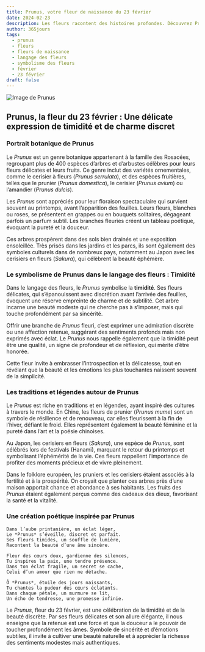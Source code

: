 ```yaml
---
title: Prunus, votre fleur de naissance du 23 février
date: 2024-02-23
description: Les fleurs racontent des histoires profondes. Découvrez Prunus, votre fleur de naissance du 23 février, ses symboles et récits fascinants. Plongez dans sa signification et son langage unique dans l'art floral.
author: 365jours
tags:
  - prunus
  - fleurs
  - fleurs de naissance
  - langage des fleurs
  - symbolisme des fleurs
  - février
  - 23 février
draft: false
---
```



![Image de Prunus](https://cdn.pixabay.com/photo/2020/12/14/08/19/apricot-blossom-5830230_1280.jpg#center)


## Prunus, la fleur du 23 février : Une délicate expression de timidité et de charme discret

### Portrait botanique de Prunus

Le _Prunus_ est un genre botanique appartenant à la famille des Rosacées, regroupant plus de 400 espèces d’arbres et d’arbustes célèbres pour leurs fleurs délicates et leurs fruits. Ce genre inclut des variétés ornementales, comme le cerisier à fleurs (_Prunus serrulata_), et des espèces fruitières, telles que le prunier (_Prunus domestica_), le cerisier (_Prunus avium_) ou l’amandier (_Prunus dulcis_).

Les _Prunus_ sont appréciés pour leur floraison spectaculaire qui survient souvent au printemps, avant l’apparition des feuilles. Leurs fleurs, blanches ou roses, se présentent en grappes ou en bouquets solitaires, dégageant parfois un parfum subtil. Les branches fleuries créent un tableau poétique, évoquant la pureté et la douceur.

Ces arbres prospèrent dans des sols bien drainés et une exposition ensoleillée. Très prisés dans les jardins et les parcs, ils sont également des symboles culturels dans de nombreux pays, notamment au Japon avec les cerisiers en fleurs (_Sakura_), qui célèbrent la beauté éphémère.

### Le symbolisme de Prunus dans le langage des fleurs : Timidité

Dans le langage des fleurs, le _Prunus_ symbolise la **timidité**. Ses fleurs délicates, qui s’épanouissent avec discrétion avant l’arrivée des feuilles, évoquent une réserve empreinte de charme et de subtilité. Cet arbre incarne une beauté modeste qui ne cherche pas à s’imposer, mais qui touche profondément par sa sincérité.

Offrir une branche de _Prunus_ fleuri, c’est exprimer une admiration discrète ou une affection retenue, suggérant des sentiments profonds mais non exprimés avec éclat. Le _Prunus_ nous rappelle également que la timidité peut être une qualité, un signe de profondeur et de réflexion, qui mérite d’être honorée.

Cette fleur invite à embrasser l’introspection et la délicatesse, tout en révélant que la beauté et les émotions les plus touchantes naissent souvent de la simplicité.

### Les traditions et légendes autour de Prunus

Le _Prunus_ est riche en traditions et en légendes, ayant inspiré des cultures à travers le monde. En Chine, les fleurs de prunier (_Prunus mume_) sont un symbole de résilience et de renouveau, car elles fleurissent à la fin de l’hiver, défiant le froid. Elles représentent également la beauté féminine et la pureté dans l’art et la poésie chinoises.

Au Japon, les cerisiers en fleurs (_Sakura_), une espèce de _Prunus_, sont célébrés lors de festivals (Hanami), marquant le retour du printemps et symbolisant l’éphémérité de la vie. Ces fleurs rappellent l’importance de profiter des moments précieux et de vivre pleinement.

Dans le folklore européen, les pruniers et les cerisiers étaient associés à la fertilité et à la prospérité. On croyait que planter ces arbres près d’une maison apportait chance et abondance à ses habitants. Les fruits des _Prunus_ étaient également perçus comme des cadeaux des dieux, favorisant la santé et la vitalité.

### Une création poétique inspirée par Prunus

```
Dans l’aube printanière, un éclat léger,  
Le *Prunus* s’éveille, discret et parfait.  
Ses fleurs timides, un souffle de lumière,  
Racontent la beauté d’une âme sincère.  

Fleur des cœurs doux, gardienne des silences,  
Tu inspires la paix, une tendre présence.  
Dans ton éclat fragile, un secret se cache,  
Celui d’un amour que rien ne détache.  

Ô *Prunus*, étoile des jours naissants,  
Tu chantes la pudeur des cœurs éclatants.  
Dans chaque pétale, un murmure se lit,  
Un écho de tendresse, une promesse infinie.  
```

Le _Prunus_, fleur du 23 février, est une célébration de la timidité et de la beauté discrète. Par ses fleurs délicates et son allure élégante, il nous enseigne que la retenue est une force et que la douceur a le pouvoir de toucher profondément les âmes. Symbole de sincérité et d’émotions subtiles, il invite à cultiver une beauté naturelle et à apprécier la richesse des sentiments modestes mais authentiques.